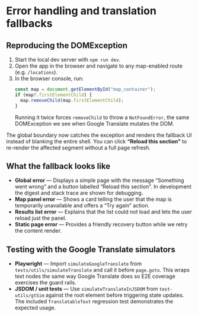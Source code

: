 # Error handling and translation fallbacks

## Reproducing the DOMException

1. Start the local dev server with `npm run dev`.
2. Open the app in the browser and navigate to any map-enabled route (e.g. `/locations`).
3. In the browser console, run:
   ```js
   const map = document.getElementById("map_container");
   if (map?.firstElementChild) {
     map.removeChild(map.firstElementChild);
   }
   ```
   Running it twice forces `removeChild` to throw a `NotFoundError`, the same DOMException we see when Google Translate mutates the DOM.

The global boundary now catches the exception and renders the fallback UI instead of blanking the entire shell. You can click **“Reload this section”** to re-render the affected segment without a full page refresh.

## What the fallback looks like

- **Global error** &mdash; Displays a simple page with the message “Something went wrong” and a button labelled “Reload this section”. In development the digest and stack trace are shown for debugging.
- **Map panel error** &mdash; Shows a card telling the user that the map is temporarily unavailable and offers a “Try again” action.
- **Results list error** &mdash; Explains that the list could not load and lets the user reload just the panel.
- **Static page error** &mdash; Provides a friendly recovery button while we retry the content render.

## Testing with the Google Translate simulators

- **Playwright** &mdash; Import `simulateGoogleTranslate` from `tests/utils/simulateTranslate` and call it before `page.goto`. This wraps text nodes the same way Google Translate does so E2E coverage exercises the guard rails.
- **JSDOM / unit tests** &mdash; Use `simulateTranslateInJSDOM` from `test-utils/gtSim` against the root element before triggering state updates. The included `TranslatableText` regression test demonstrates the expected usage.
